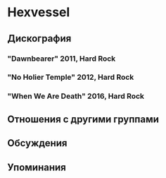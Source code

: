 # Hexvessel



## Дискография

### "Dawnbearer" 2011, Hard Rock



### "No Holier Temple" 2012, Hard Rock



### "When We Are Death" 2016, Hard Rock




## Отношения с другими группами


## Обсуждения


## Упоминания

